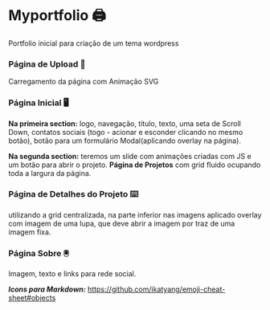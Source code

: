 # Myportfolio :printer:
Portfolio inicial para criação de um tema wordpress

### **Página de Upload** :battery:

Carregamento da página com Animação SVG

### **Página Inicial** :desktop_computer:	

**Na primeira section:**  logo, navegação, título, texto, uma seta de Scroll Down, contatos sociais (togo - acionar e esconder clicando no mesmo botão), botão para um formulário Modal(aplicando overlay na página).


**Na segunda section:** teremos um slide com animações criadas com JS e um botão para abrir o projeto.
**Página de Projetos** com grid fluido ocupando toda a largura da página.


### **Página de Detalhes do Projeto** :keyboard:

utilizando a grid centralizada, na parte inferior nas imagens aplicado overlay com imagem de uma lupa, que deve abrir a imagem por traz de uma imagem fixa.


### **Página Sobre** :trackball:

Imagem, texto e links para rede social.
   

***Icons para Markdown:*** https://github.com/ikatyang/emoji-cheat-sheet#objects
